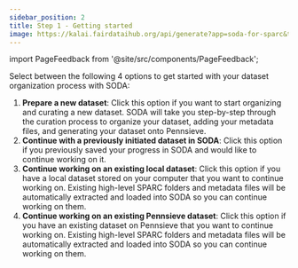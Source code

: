 ```yaml
---
sidebar_position: 2
title: Step 1 - Getting started
image: https://kalai.fairdataihub.org/api/generate?app=soda-for-sparc&title=Step%201%20-%20Getting%20started&description=Prepare%20Dataset&org=fairdataihub
---
```


import PageFeedback from '@site/src/components/PageFeedback';

Select between the following 4 options to get started with your dataset organization process with SODA:

1. **Prepare a new dataset**: Click this option if you want to start organizing and curating a new dataset. SODA will take you step-by-step through the curation process to
   organize your dataset, adding your metadata files, and generating your dataset onto Pennsieve.
2. **Continue with a previously initiated dataset in SODA**: Click this option if you previously saved your progress in SODA and would like to continue working on it.
3. **Continue working on an existing local dataset**: Click this option if you have a local dataset stored on your computer that you want to continue working on.
   Existing high-level SPARC folders and metadata files will be automatically extracted and loaded into SODA so you can continue working on them.
4. **Continue working on an existing Pennsieve dataset**: Click this option if you have an existing dataset on Pennsieve that you want to continue working on.
   Existing high-level SPARC folders and metadata files will be automatically extracted and loaded into SODA so you can continue working on them.

<PageFeedback />
